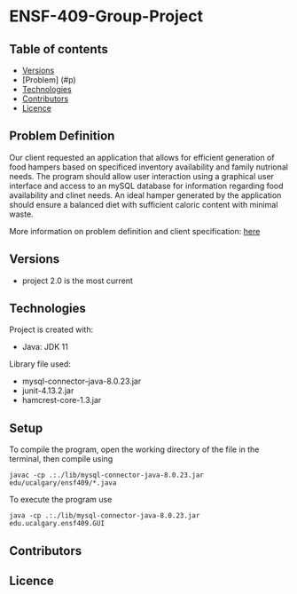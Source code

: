 # ENSF-409-Group-Project
## Table of contents

* [Versions](#versions)
* [Problem] (#p)
* [Technologies](#technologies)
* [Contributors](#contributors)
* [Licence](#licence)



## Problem Definition
Our client requested an application that allows for efficient generation of food hampers 
based on specificed inventory availability and family nutrional needs. The program should
allow user interaction using a graphical user interface and access to an mySQL database 
for information regarding food availability and clinet needs. An ideal hamper generated by the application should ensure a balanced diet with sufficient caloric content with minimal waste. 

More information on problem definition and client specification: [here](./Project_Handout.pdf)

## Versions
* project 2.0 is the most current 

## Technologies
Project is created with:
* Java: JDK 11

Library file used:
* mysql-connector-java-8.0.23.jar
* junit-4.13.2.jar
* hamcrest-core-1.3.jar


## Setup
To compile the program, open the working directory of the file in the terminal, then compile using
```
javac -cp .:./lib/mysql-connector-java-8.0.23.jar edu/ucalgary/ensf409/*.java
```
To execute the program use
```
java -cp .:./lib/mysql-connector-java-8.0.23.jar edu.ucalgary.ensf409.GUI
```


## Contributors

## Licence